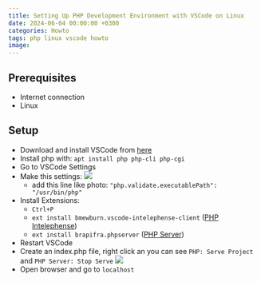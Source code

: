 ```yaml
---
title: Setting Up PHP Development Environment with VSCode on Linux
date: 2024-06-04 00:00:00 +0300
categories: Howto
tags: php linux vscode howto
image: 
---
```


## Prerequisites

- Internet connection
- Linux

## Setup

- Download and install VSCode from [here](https://code.visualstudio.com/download)
- Install php with: `apt install php php-cli php-cgi`
- Go to VSCode Settings
- Make this settings:
    ![](https://i.ibb.co/tZQc3rt/image.png)
    - add this line like photo: `"php.validate.executablePath": "/usr/bin/php"`
- Install Extensions:
    - `Ctrl+P`
    - `ext install bmewburn.vscode-intelephense-client` ([PHP Intelephense](https://marketplace.visualstudio.com/items?itemName=bmewburn.vscode-intelephense-client))
    - `ext install brapifra.phpserver` ([PHP Server](https://marketplace.visualstudio.com/items?itemName=brapifra.phpserver))
- Restart VSCode
- Create an index.php file, right click an you can see `PHP: Serve Project` and `PHP Server: Stop Serve`
    ![](https://i.ibb.co/9h0V228/image.png)
- Open browser and go to `localhost`
